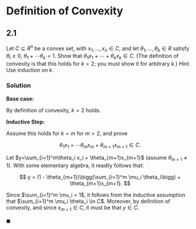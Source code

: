 # Definition of Convexity
## 2.1
Let $C\subseteq R^n$ be a convex set, with $x_1,\ldots,x_n \in C$, and let
$\theta_1,\ldots,\theta_k \in R$ satisfy $\theta_i \geq 0$, 
$\theta_1 + \cdots \theta_k = 1$. Show that $\theta_1 x_1 + \cdots + \theta_k x_k \in C$.
(The definition of convexity is that this holds for $k=2$; you must show it for
arbitrary $k$.) *Hint.* Use induction on $k$.

### Solution

**Base case:**

By definition of convexity, $k=2$ holds.

**Inductive Step:**

Assume this holds for $k=m$ for $m>2$, and prove 

$$
\theta_1 x_1 + \cdots \theta_m x_m + \theta_{m+1} x_{m+1} \in C.
$$

Let $y=\sum_{i=1}^m\theta_i x_i + \theta_{m+1}x_{m+1}$ (assume $\theta_{m+1} \neq 1$).
With some elementary algebra, it readily follows that:

$$
y = (1 - \theta_{m+1})\bigg(\sum_{i=1}^m \mu_i \theta_i\bigg) + \theta_{m+1}x_{m+1}.
$$

Since $\sum_{i=1}^m \mu_i = 1$, it follows from the inductive assumption that
$\sum_{i=1}^m \mu_i \theta_i \in C$. Moreover, by definition of convexity, and
since $x_{m+1} \in C$, it must be that $y\in C$.

$\blacksquare$
